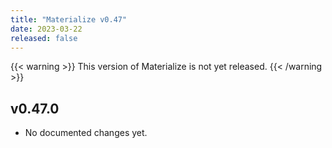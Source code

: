 ```yaml
---
title: "Materialize v0.47"
date: 2023-03-22
released: false
---
```


{{< warning >}}
This version of Materialize is not yet released.
{{< /warning >}}

## v0.47.0

* No documented changes yet.
